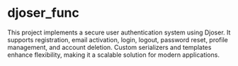 # djoser_func
This project implements a secure user authentication system using Djoser. It supports registration, email activation, login, logout, password reset, profile management, and account deletion. Custom serializers and templates enhance flexibility, making it a scalable solution for modern applications.
